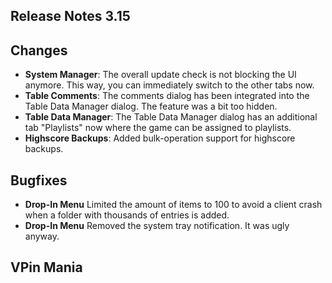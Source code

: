 ## Release Notes 3.15

## Changes

- **System Manager**: The overall update check is not blocking the UI anymore. This way, you can immediately switch to the other tabs now.
- **Table Comments**: The comments dialog has been integrated into the Table Data Manager dialog. The feature was a bit too hidden.
- **Table Data Manager**: The Table Data Manager dialog has an additional tab "Playlists" now where the game can be assigned to playlists.
- **Highscore Backups**: Added bulk-operation support for highscore backups.

## Bugfixes

- **Drop-In Menu** Limited the amount of items to 100 to avoid a client crash when a folder with thousands of entries is added.
- **Drop-In Menu** Removed the system tray notification. It was ugly anyway.


## VPin Mania
